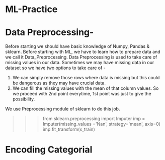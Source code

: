 # ML-Practice

# Data Preprocessing-
Before starting we should have basic knowledge of Numpy, Pandas & sklearn.
Before starting with ML, we have to learn how to prepare data and we call it Data_Preprocessing.
Data Preprocessing is used to take care of missing values in our data. 
Sometimes we may have missing data in our dataset so we have two options to take care of -
1) We can simply remove those rows where data is missing but this could be dangerous as they may have crucial data.
2) We can fill the missing values with the mean of that column values.
So we proceed with 2nd point everytime, 1st point was just to give the possibility.

We use Preprocessing module of sklearn to do this job.

>>> from sklearn.preprocessing import Imputer
>>> imp = Imputer(missing_values ='Nan',  strategy='mean', axis=0)
>>> imp.fit_transform(x_train)


# Encoding Categorial
